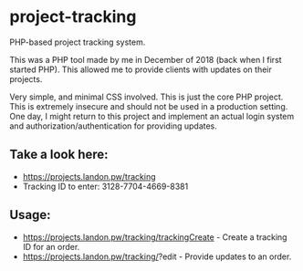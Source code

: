 # project-tracking
PHP-based project tracking system. 

This was a PHP tool made by me in December of 2018 (back when I first started PHP).
This allowed me to provide clients with updates on their projects.

Very simple, and minimal CSS involved. This is just the core PHP project. This is extremely insecure and should not be used in a production setting. One day, I might return to this project and implement an actual login system and authorization/authentication for providing updates. 

## Take a look here:
* https://projects.landon.pw/tracking
* Tracking ID to enter: 3128-7704-4669-8381

## Usage:
* https://projects.landon.pw/tracking/trackingCreate - Create a tracking ID for an order.
* https://projects.landon.pw/tracking/<TRACKING-ID>?edit - Provide updates to an order.
